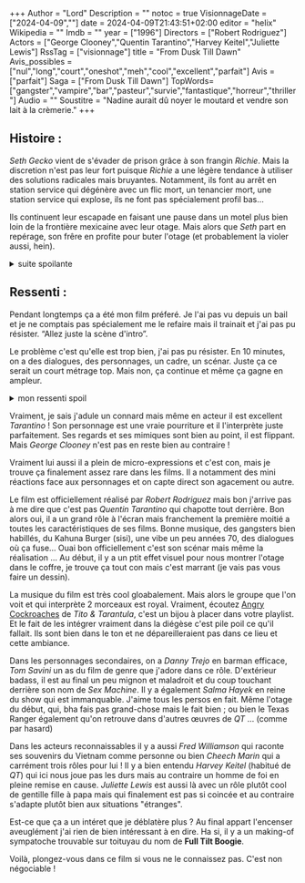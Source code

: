 +++
Author = "Lord"
Description = ""
notoc = true
VisionnageDate = ["2024-04-09",""]
date = 2024-04-09T21:43:51+02:00
editor = "helix"
Wikipedia = ""
Imdb = ""
year = ["1996"]
Directors = ["Robert Rodriguez"]
Actors = ["George Clooney","Quentin Tarantino","Harvey Keitel","Juliette Lewis"]
RssTag = ["visionnage"]
title = "From Dusk Till Dawn"
Avis_possibles = ["nul","long","court","oneshot","meh","cool","excellent","parfait"]
Avis = ["parfait"] 
Saga = ["From Dusk Till Dawn"]
TopWords=["gangster","vampire","bar","pasteur","survie","fantastique","horreur","thriller"]
Audio = ""
Soustitre = "Nadine aurait dû noyer le moutard et vendre son lait à la crèmerie."
+++
## Histoire : 
*Seth Gecko* vient de s'évader de prison grâce à son frangin *Richie*.
Mais la discretion n'est pas leur fort puisque *Richie* a une légère tendance à utiliser des solutions radicales mais bruyantes.
Notamment, ils font au arrêt en station service qui dégénère avec un flic mort, un tenancier mort, une station service qui explose, ils ne font pas spécialement profil bas…

Ils continuent leur escapade en faisant une pause dans un motel plus bien loin de la frontière mexicaine avec leur otage.
Mais alors que *Seth* part en repérage, son frêre en profite pour buter l'otage (et probablement la violer aussi, hein).

<details><summary>suite spoilante</summary>
Pendant ce temps, on fait la rencontre de *Jacob* et ses deux gamins.
C'est un ancien pasteur ayant perdu la foi suite à la mort de sa femme, mais son point fort c'est leur gros camping-car.
Nos deux frangins malfaiteurs les prennent en otage et grimpent avec eux dans l'engin ; Direction le Mexique !

Alors que *Richie* surveille les gamins au fond, *Seth* discute avec *Jacob*.
Bon forcément c'est pas super relax mais petit à petit on sent que la discussion prend une autre tournure petit à petit.
L'ex-pasteur gagne un peu de respect auprès de *Seth* et ils finissent par passer un accord : s'ils passent la frontière, ils seront épargnés et surtout *Kate* ne sera pas touché par *Richie*.

Les voilà au poste de frontière.
*Jacob* et *Scott* sont à l'avant, *Richie*, *Seth* et *Kate* dans la salle de bain.
Mais la pression monte et *Richie* le sent mal.
Son frêre tente de le calmer en vain et a la maladresse de lui dire de ne pas faire de trucs de tarés.
C'est vraiment pas le bon moment, les flics sont tout près.
*Seth* l'assomme d'un coup sec.
Ils parviennent à passer la frontière.
Par chance *Richie* ne se souvient pas de cet incident à son réveil.

La prochaine et dernière destination est donc un bar où ils doivent passer la nuit pour retrouver leur contact au petit matin.
Ils y arrivent sans trop de difficulté : c'est un rade à routiers pas très très classe.
Un bar à pute avec groupe de musique, bouffe pas chère et alcool à flot.

<details><summary>spoil dans le spoil</summary>
On est à la moitié du film.
Et là changement radical d'ambiance.

Le rabatteur de l'entrée n'a visiblement pas apprécié les manières de nos deux frangins.
Il est en train de prévenir le personnel de l'intérieur de son mauvais traitement qui les interpelle.
Là ça dérape, *Richie* se prend un coup de couteau dans la main.
Les deux frangins répliquent et buttent trois gars.

Alors que la situation se stabilise, la main dégoulinante de sang titille  la danseuse.
Elle regarde ça mais ne le supporte plus : elle se transforme en vampire et mord *Richie*.
Là, tout le personnel se transforme également en vampires.

Méga castagne entre les clients et les vampires.

Bon tout le monde meurt petit à petit.
Il ne reste plus que *Kate* et *Seth*, ils n'ont presque plus d'arme et de munitions.
Mais par chance les quelques trous par-ci par-là laissent poindre le soleil qui permettent de tenir un peu à l'écart les monstres.

Et là, on entend le contact tant attendu dehors.
Ils pètent la porte et hop c'est la libération.

*Seth* négocie un rabais de 5% de la part de son contact et se barre en voiture en refusant que *Kate* le suive.
La caméra dézoome et on voit que ce bouiboui est en fait le sommet d'une pyramide.

{{< img src="back-titi.jpg" alt="L'arrière du Titi Twister laissant apparaitre la pyramide." title="Ce plan est excellent. La gàterie." >}}

</details>

</details>

## Ressenti :
Pendant longtemps ça a été mon film préferé.
Je l'ai pas vu depuis un bail et je ne comptais pas spécialement me le refaire mais il trainait et j'ai pas pu résister.
“Allez juste la scène d'intro”.

Le problème c'est qu'elle est trop bien, j'ai pas pu résister.
En 10 minutes, on a des dialogues, des personnages, un cadre, un scénar.
Juste ça ce serait un court métrage top.
Mais non, ça continue et même ça gagne en ampleur.

<details><summary>mon ressenti spoil</summary>
Le film a donc deux moitiés radicalement différentes.
J'adore ce changement de ton complet.
Et le pire c'est que les deux se valent, il n'y en a pas une meilleure que l'autre, c'est bien équilibré.
Mais le passage de l'un à l'autre est brutal et inatendu et c'est exactement ce que ressentent les personnages également !

La première moitié est un excellent thriller avec le duo *Clooney*/*Tarantino* qui fonctionne à merveille.
Et la seconde moitié est un excellent film d'horreur fantastique avec bien plus d'humour.
Et c'est vraiment ultra généreux pour le spectateur : c'est gore, ça gicle, le décor est ouf, les personnages sont drôles, ça se prend pas au sérieux, non vraiment c'est à chaque fois un bon gros bonbon.

Vous voulez du film qui claque, du film drôle, du film thrash, du film gore, du film à dialogue, du film de gangster, du film de vampire, un drame famillial, un film de braquage, un film d'otage, un film musical, un film jubilatoire, deux films pour le prix d'un ?
Alors venez et si vous trouvez mieux ailleurs, alors mattez-le !!


</details>

Vraiment, je sais j'adule un connard mais même en acteur il est excellent *Tarantino* !
Son personnage est une vraie pourriture et il l'interprète juste parfaitement.
Ses regards et ses mimiques sont bien au point, il est flippant.
Mais *George Clooney* n'est pas en reste bien au contraire !

Vraiment lui aussi il a plein de micro-expressions et c'est con, mais je trouve ça finalement assez rare dans les films.
Il a notamment des mini réactions face aux personnages et on capte direct son agacement ou autre.

Le film est officiellement réalisé par *Robert Rodriguez* mais bon j'arrive pas à me dire que c'est pas *Quentin Tarantino* qui chapotte tout derrière.
Bon alors oui, il a un grand rôle à l'écran mais franchement la première moitié a toutes les caractéristiques de ses films.
Bonne musique, des gangsters bien habillés, du Kahuna Burger (sisi), une vibe un peu années 70, des dialogues où ça fuse…
Ouai bon officiellement c'est son scénar mais même la réalisation …
Au début, il y a un ptit effet visuel pour nous montrer l'otage dans le coffre, je trouve ça tout con mais c'est marrant (je vais pas vous faire un dessin).

La musique du film est très cool gloabalement.
Mais alors le groupe que l'on voit et qui interprète 2 morceaux est royal.
Vraiment, écoutez [Angry Cockroaches](https://www.youtube.com/watch?v=dIBEo-hUARQ) de *Tito & Tarantula*, c'est un bijou à placer dans votre playlist.
Et le fait de les intégrer vraiment dans la diégèse c'est pile poil ce qu'il fallait.
Ils sont bien dans le ton et ne dépareilleraient pas dans ce lieu et cette ambiance.

Dans les personnages secondaires, on a *Danny Trejo* en barman efficace, *Tom Savini* un as du film de genre que j'adore dans ce rôle.
D'extérieur badass, il est au final un peu mignon et maladroit et du coup touchant derrière son nom de *Sex Machine*.
Il y a également *Salma Hayek* en reine du show qui est immanquable.
J'aime tous les persos en fait.
Même l'otage du début, qui, bha fais pas grand-chose mais le fait bien ; ou bien le Texas Ranger également qu'on retrouve dans d'autres œuvres de *QT* … (comme par hasard)

Dans les acteurs reconnaissables il y a aussi *Fred Williamson* qui raconte ses souvenirs du Vietnam comme personne ou bien *Cheech Marin* qui a carrément trois rôles pour lui !
Il y a bien entendu *Harvey Keitel* (habitué de *QT*) qui ici nous joue pas les durs mais au contraire un homme de foi en pleine remise en cause.
*Juliette Lewis* est aussi là avec un rôle plutôt cool de gentille fille à papa mais qui finalement est pas si coincée et au contraire s'adapte plutôt bien aux situations "étranges".

Est-ce que ça a un intéret que je déblatère plus ?
Au final appart l'encenser aveuglément j'ai rien de bien intéressant à en dire.
Ha si, il y a un making-of sympatoche trouvable sur toituyau du nom de **Full Tilt Boogie**.

Voilà, plongez-vous dans ce film si vous ne le connaissez pas.
C'est non négociable !
